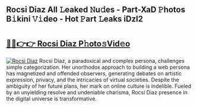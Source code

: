 ## Rocsi Diaz All 𝙻eaked 𝙽u𝚍es - Part-XaD 𝙿hotos B𝚒kini 𝚅𝚒deo - Hot 𝙿art 𝙻eaks iDzI2

# <h2><a href="http://ld3vf6.urlbe.top/?page=Rocsi+Diaz">🔗🔗👉👉 Rocsi Diaz P𝚑oto𝚜Vid𝚎o</a></h2>

[![Rocsi Diaz](https://i.imgur.com/eBuTRDB.gif)](http://ld3vf6.urlbe.top/?page=Rocsi+Diaz)
Rocsi Diaz, a paradoxical and complex persona, challenges simple categorization. Her unorthodox approach to building a web persona has magnetized and offended observers, generating debates on artistic expression, privacy, and the intricacies of virtual societies. Despite the ambiguity of her future plans, her mark on online culture is indelible. Fueled by an unyielding resolve and undeniable charisma, Rocsi Diaz presence in the digital universe is transformative.

